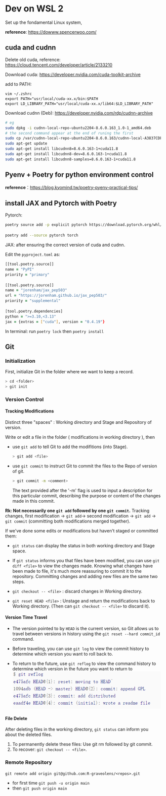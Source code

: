 # Dev on WSL 2
Set up the fondamental Linux system,

**reference**: https://dowww.spencerwoo.com/
## cuda and cudnn

Delete old cuda, reference: 
https://cloud.tencent.com/developer/article/2133210

Download cuda:
https://developer.nvidia.com/cuda-toolkit-archive

add to PATH: 
```
vim ~/.zshrc
export PATH="usr/local/cuda-xx.x/bin:$PATH
export LD_LIBRARY_PATH="usr/local/cuda-xx.x/lib64:$LD_LIBRARY_PATH"
```

Download cudnn (Deb):
https://developer.nvidia.com/rdp/cudnn-archive
```zsh
# eg
sudo dpkg -i cudnn-local-repo-ubuntu2204-8.6.0.163_1.0-1_amd64.deb
# the second command appear at the end of runing the first
sudo cp /var/cudnn-local-repo-ubuntu2204-8.6.0.163/cudnn-local-A3837CDF-keyring.gpg /usr/share/keyrings/
sudo apt-get update
sudo apt-get install libcudnn8=8.6.0.163-1+cuda11.8
sudo apt-get install libcudnn8-dev=8.6.0.163-1+cuda11.8
sudo apt-get install libcudnn8-samples=8.6.0.163-1+cuda11.8
```
## Pyenv + Poetry for python environment control

**reference**：https://blog.kyomind.tw/poetry-pyenv-practical-tips/

## install JAX and Pytorch with Poetry

Pytorch:
```zsh
poetry source add -p explicit pytorch https://download.pytorch.org/whl/cpu

poetry add --source pytorch torch
```

JAX:
after ensuring the correct version of cuda and cudnn. 

Edit the `pyproject.toml` as:

```zsh
[[tool.poetry.source]]
name = "PyPI"
priority = "primary"

[[tool.poetry.source]]
name = "jorenham/jax_pep503"
url = "https://jorenham.github.io/jax_pep503/"
priority = "supplemental"

[tool.poetry.dependencies]
python = ">=3.10,<3.13"
jax = {extras = ["cuda"], version = "0.4.19"}
```
In terminal: run
`poetry lock` then
`poetry install`

## Git

### Initialization

First, initialize Git in the folder where we want to keep a record.

```zsh
> cd <folder>
> git init
```

### Version Control

#### Tracking Modifications

Distinct three "spaces" : Working directory and Stage and Repository of version.

Write or edit a file in the folder ( modifications in working directory ), then

* use `git add` to tell Git to add the modifitions (into Stage).
  
    ```zsh
    > git add <file>
    ```

* use `git commit` to instruct Git to commit the files to the Repo of version of git.

    ```zsh
    > git commit -m <comment>
    ```

    The text provided after the '-m' flag is used to input a description for this particular commit, describing the purpose or content of the changes made in this commit.

**Rk: Not necessarily one `git add` followed by one `git commit`.**
Tracking changes, first modification -> `git add`-> second modification -> `git add` -> `git commit` (committing both modifications merged together).

If we've done some edits or modifications but haven't staged or committed them:

* `git status` can display the status in both working directory and Stage space.

* If `git status` informs you that files have been modified, you can use `git diff <file>` to view the changes made. Knowing what changes have been made to file, it's much more reassuring to commit it to the repository. Committing changes and adding new files are the same two steps.
* `git checkout -- <file>` : discard changes in Working directory.
* `git reset HEAD <file>` : Unstage and return the modifications back to Working directory. (Then can `git checkout -- <file>` to discard it).

#### Version Time Travel

* The version pointed to by `HEAD` is the current version, so Git allows us to travel between versions in history using the `git reset --hard commit_id` command.

* Before traveling, you can use `git log` to view the commit history to determine which version you want to roll back to.
  
* To return to the future, use `git reflog` to view the command history to determine which version in the future you want to return to
![Alt text](image/WSLGuide/image.png)

#### File Delete

After deleting files in the working directory, `git status` can inform you about the deleted files.

1. To permanently delete these files: Use git rm followed by git commit.
2. To recover: `git checkout -- <file>`.

### Remote Repository

```git remote add origin git@github.com:R-graveolens/<repos>.git```

* for first time ```git push -u origin main```
* then ```git push origin main```
